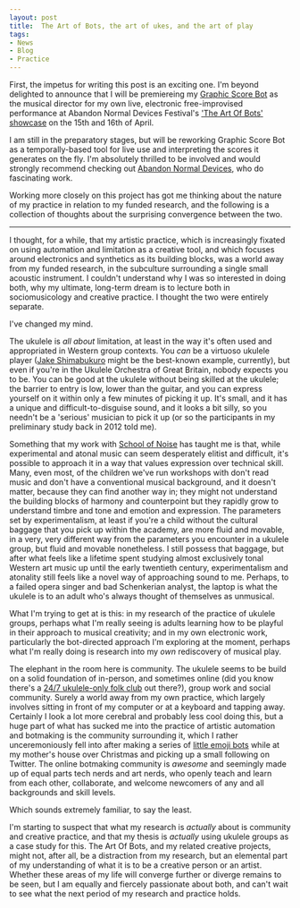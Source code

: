 ```yaml
---
layout: post
title:  The Art of Bots, the art of ukes, and the art of play
tags:
- News
- Blog
- Practice
---
```


First, the impetus for writing this post is an exciting one. I'm beyond delighted to announce that I will be premiereing my [Graphic Score Bot](https://emmawinston.me/graphicscorebot/) as the musical director for my own live, electronic free-improvised performance at Abandon Normal Devices Festival's ['The Art Of Bots' showcase](http://www.andfestival.org.uk/events/art-of-bots-showcase/) on the 15th and 16th of April. 

I am still in the preparatory stages, but will be reworking Graphic Score Bot as a temporally-based tool for live use and interpreting the scores it generates on the fly. I'm absolutely thrilled to be involved and would strongly recommend checking out [Abandon Normal Devices](http://www.andfestival.org.uk/), who do fascinating work.

Working more closely on this project has got me thinking about the nature of my practice in relation to my funded research, and the following is a collection of thoughts about the surprising convergence between the two.

* * *

I thought, for a while, that my artistic practice, which is increasingly fixated on using automation and limitation as a creative tool, and which focuses around electronics and synthetics as its building blocks, was a world away from my funded research, in the subculture surrounding a single small acoustic instrument. I couldn't understand why I was so interested in doing both, why my ultimate, long-term dream is to lecture both in sociomusicology and creative practice. I thought the two were entirely separate.

I've changed my mind.  

The ukulele is *all about* limitation, at least in the way it's often used and appropriated in Western group contexts. You *can* be a virtuoso ukulele player ([Jake Shimabukuro](https://www.youtube.com/watch?v=puSkP3uym5k) might be the best-known example, currently), but even if you're in the Ukulele Orchestra of Great Britain, nobody expects you to be. You can be good at the ukulele without being skilled at the ukulele; the barrier to entry is low, lower than the guitar, and you can express yourself on it within only a few minutes of picking it up. It's small, and it has a unique and difficult-to-disguise sound, and it looks a bit silly, so you needn't be a 'serious' musician to pick it up (or so the participants in my preliminary study back in 2012 told me).

Something that my work with <a href="http://schoolofnoise.com">School of Noise</a> has taught me is that, while experimental and atonal music can seem desperately elitist and difficult, it's possible to approach it in a way that values expression over technical skill. Many, even most, of the children we've run workshops with don't read music and don't have a conventional musical background, and it doesn't matter, because they can find another way in; they might not understand the building blocks of harmony and counterpoint but they rapidly grow to understand timbre and tone and emotion and expression. The parameters set by experimentalism, at least if you're a child without the cultural baggage that you pick up within the academy, are more fluid and movable, in a very, very different way from the parameters you encounter in a ukulele group, but fluid and movable nonetheless. I still possess that baggage, but after what feels like a lifetime spent studying almost exclusively tonal Western art music up until the early twentieth century, experimentalism and atonality still feels like a novel way of approaching sound to me. Perhaps, to a failed opera singer and bad Schenkerian analyst, the laptop is what the ukulele is to an adult who's always thought of themselves as unmusical.

What I'm trying to get at is this: in my research of the practice of ukulele groups, perhaps what I'm really seeing is adults learning how to be playful in their approach to musical creativity; and in my own electronic work, particularly the bot-directed approach I'm exploring at the moment, perhaps what I'm really doing is research into my *own* rediscovery of musical play. 

The elephant in the room here is community. The ukulele seems to be build on a solid foundation of in-person, and sometimes online (did you know there's a [24/7 ukulele-only folk club](http://forum.ukuleleunderground.com/forumdisplay.php?47-Seasons-of-the-Ukulele) out there?), group work and social community. Surely a world away from my own practice, which largely involves sitting in front of my computer or at a keyboard and tapping away. Certainly I look a lot more cerebral and probably less cool doing this, but a huge part of what has sucked me into the practice of artistic automation and botmaking is the community surrounding it, which I rather unceremoniously fell into after making a series of [little emoji bots](http://deerful.space) while at my mother's house over Christmas and picking up a small following on Twitter. The online botmaking community is *awesome* and seemingly made up of equal parts tech nerds and art nerds, who openly teach and learn from each other, collaborate, and welcome newcomers of any and all backgrounds and skill levels.  

Which sounds extremely familiar, to say the least. 

I'm starting to suspect that what my research is *actually* about is community and creative practice, and that my thesis is *actually* using ukulele groups as a case study for this. The Art Of Bots, and my related creative projects, might not, after all, be a distraction from my research, but an elemental part of my understanding of what it is to be a creative person or an artist. Whether these areas of my life will converge further or diverge remains to be seen, but I am equally and fiercely passionate about both, and can't wait to see what the next period of my research and practice holds. 
